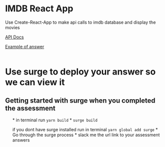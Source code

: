 <h1>IMDB React App</h1>
<p>Use Create-React-App to make api calls to imdb database and display the movies</p>
<a href='http://www.theimdbapi.org/'>API Docs</a>

<a href='dpl-ta-technical.surge.sh'>Example of answer</a>
<br />
<br />

<h1>Use surge to deploy your answer so we can view it</h1>
<h2>Getting started with surge when you completed the assessment</h2>
<ul>
  * in terminal run <code>yarn build</code>
  * <code>surge build</code><p>if you dont have surge installed run in terminal <code>yarn global add surge</code>
  * Go through the surge process
  * slack me the url link to your assessment answers
</ul>


